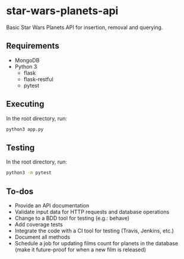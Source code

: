 # star-wars-planets-api
Basic Star Wars Planets API for insertion, removal and querying.

## Requirements

* MongoDB
* Python 3
  - flask
  - flask-restful
  - pytest

## Executing

In the root directory, run:

```bash
python3 app.py
```

## Testing

In the root directory, run:

```bash
python3 -m pytest
```

## To-dos

* Provide an API documentation
* Validate input data for HTTP requests and database operations
* Change to a BDD tool for testing (e.g.: behave)
* Add coverage tests
* Integrate the code with a CI tool for testing (Travis, Jenkins, etc.)
* Document all methods
* Schedule a job for updating films count for planets in the database (make it
  future-proof for when a new film is released)
